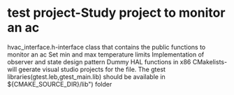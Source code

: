 # test project-Study project to monitor an ac
hvac_interface.h-interface class that contains the public functions to monitor an ac
Set min and max temperature limits
Implementation of observer and state design pattern
Dummy HAL functions in x86
CMakelists-will geerate visual studio projects for the file.
The gtest libraries(gtest.leb,gtest_main.lib) should be available in ${CMAKE_SOURCE_DIR}/lib") folder
